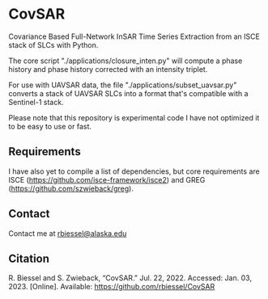 # CovSAR

Covariance Based Full-Network InSAR Time Series Extraction from an ISCE stack of SLCs with Python.

The core script "./applications/closure_inten.py" will compute a phase history and phase history corrected with an intensity triplet.

For use with UAVSAR data, the file "./applications/subset_uavsar.py" converts a stack of UAVSAR SLCs into a format that's compatible with a Sentinel-1 stack.

Please note that this repository is experimental code I have not optimized it to be easy to use or fast.

## Requirements

I have also yet to compile a list of dependencies, but core requirements are ISCE (https://github.com/isce-framework/isce2) and GREG (https://github.com/szwieback/greg).

## Contact

Contact me at rbiessel@alaska.edu

## Citation

R. Biessel and S. Zwieback, “CovSAR.” Jul. 22, 2022. Accessed: Jan. 03, 2023. [Online]. Available: https://github.com/rbiessel/CovSAR
